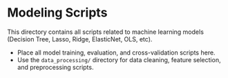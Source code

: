 # Modeling Scripts

This directory contains all scripts related to machine learning models (Decision Tree, Lasso, Ridge, ElasticNet, OLS, etc).

- Place all model training, evaluation, and cross-validation scripts here.
- Use the `data_processing/` directory for data cleaning, feature selection, and preprocessing scripts.

